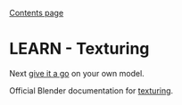 [Contents page](../graphics.md)

# LEARN - Texturing


Next [give it a go](practice.md) on your own model.

Official Blender documentation for [texturing](https://docs.blender.org/manual/en/latest/sculpt_paint/texture_paint/index.html).
